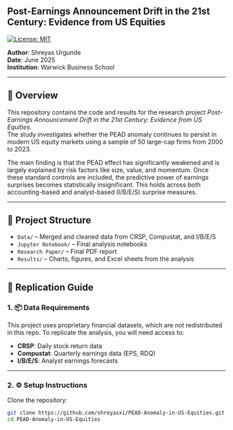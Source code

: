## Post-Earnings Announcement Drift in the 21st Century: Evidence from US Equities

[![License: MIT](https://img.shields.io/badge/License-MIT-yellow.svg)](https://opensource.org/licenses/MIT)

**Author**: Shreyas Urgunde  
**Date**: June 2025  
**Institution**: Warwick Business School  

---

## 📘 Overview

This repository contains the code and results for the research project *Post-Earnings Announcement Drift in the 21st Century: Evidence from US Equities*.  
The study investigates whether the PEAD anomaly continues to persist in modern US equity markets using a sample of 50 large-cap firms from 2000 to 2023.

The main finding is that the PEAD effect has significantly weakened and is largely explained by risk factors like size, value, and momentum. Once these standard controls are included, the predictive power of earnings surprises becomes statistically insignificant. This holds across both accounting-based and analyst-based (I/B/E/S) surprise measures.

---

## 📁 Project Structure

- `Data/` – Merged and cleaned data from CRSP, Compustat, and I/B/E/S  
- `Jupyter Notebook/` – Final analysis notebooks  
- `Research Paper/` – Final PDF report  
- `Results/` – Charts, figures, and Excel sheets from the analysis  

---

## 🔧 Replication Guide

### 1. 📦 Data Requirements

This project uses proprietary financial datasets, which are not redistributed in this repo. To replicate the analysis, you will need access to:

- **CRSP**: Daily stock return data  
- **Compustat**: Quarterly earnings data (EPS, RDQ)  
- **I/B/E/S**: Analyst earnings forecasts  

---

### 2. ⚙️ Setup Instructions

Clone the repository:

```bash
git clone https://github.com/shreyasxi/PEAD-Anomaly-in-US-Equities.git
cd PEAD-Anomaly-in-US-Equities
